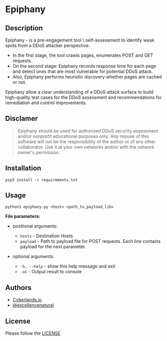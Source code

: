 # Epiphany
## Description
Epiphany - is a pre-engagement tool \ self-assessment to identify weak spots from a DDoS attacker perspective. 
- In the first stage, the tool crawls pages, enumerates POST and GET requests. 
- On the second stage: Epiphany records response time for each page and detect ones that are most vulnerable for potential DDoS attack. 
- Also, Epiphany performs heuristic discovery whether pages are cached or not. 

Epiphany allow a clear understanding of a DDoS attack surface to build high-quality test cases for the DDoS assessment and recommendations for remediation and control improvements.

## Disclamer
> Epiphany should be used for authorized DDoS security assessment and/or nonprofit educational purposes only. Any misuse of this software will not be the responsibility of the author or of any other collaborator. Use it at your own networks and/or with the network owner's permission.

## Installation
```pip3 install -r requirements.txt```

## Usage 
  ```python3 epiphany.py <host> <path_to_payload_lib>```

**File parameters:**
  * positional arguments:
    * ```hosts``` - Destination Hosts
    * ```payload``` - Path to payload file for POST requests. Each line contains payload for the next parameter.

  * optional arguments:
    * ```-h, --help``` - show this help message and exit
    * ```-oC``` - Output result to console
## Authors
- [Cyberlands.io](https://cyberlands.io)
- [@excellencenatural](https://github.com/excellencenatural)

## License
Please follow the [LICENSE](LICENSE)
